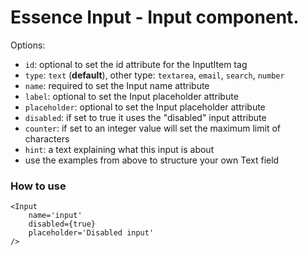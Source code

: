 # Essence Input - Input component.

Options:
- `id`: optional to set the id attribute for the InputItem tag
- `type`: `text` (**default**), other type: `textarea`, `email`, `search`, `number`
- `name`: required to set the Input name attribute
- `label`: optional to set the Input placeholder attribute
- `placeholder`: optional to set the Input placeholder attribute
- `disabled`: if set to true it uses the "disabled" input attribute
- `counter`: if set to an integer value will set the maximum limit of characters
- `hint`: a text explaining what this input is about
- use the examples from above to structure your own Text field

### How to use
```
<Input
    name='input'
    disabled={true}
    placeholder='Disabled input'
/>
```